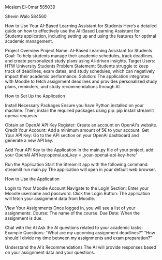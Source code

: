Moslem El-Omar 585039

Shevin Walo 584560

How to Use Your AI-Based Learning Assistant for Students Here’s a detailed guide on how to effectively use the AI-Based Learning Assistant for Students application, including setting up and using the features for optimal academic management.

Project Overview Project Name: AI-Based Learning Assistant for Students Goal: To help students manage their academic schedules, track deadlines, and create personalized study plans using AI-driven insights. Target Users: HTW University Students Problem Statement: Students struggle to keep track of deadlines, exam dates, and study schedules, which can negatively impact their academic performance. Solution: The application integrates with Moodle to fetch assignment deadlines and provides personalized study plans, reminders, and study recommendations through AI.

How to Set Up the Application

Install Necessary Packages Ensure you have Python installed on your machine. Then, install the required packages using pip: pip install streamlit openai requests

Obtain an OpenAI API Key Register: Create an account on OpenAI's website. Credit Your Account: Add a minimum amount of 5€ to your account. Get Your API Key: Go to the API section on your OpenAI dashboard and generate a new API key.

Add Your API Key to the Application In the main.py file of your project, add your OpenAI API key:openai.api_key = „your-openai-api-key-here"

Run the Application Start the Streamlit app with the following command: streamlit run main.py The application will open in your default web browser.

How to Use the Application

Login to Your Moodle Account Navigate to the Login Section: Enter your Moodle username and password. Click the Login Button: The application will fetch your assignment data from Moodle.

View Your Assignments Once logged in, you will see a list of your assignments: Course: The name of the course. Due Date: When the assignment is due.

Chat with the AI Ask the AI questions related to your academic tasks: Example Questions: "What are my upcoming assignment deadlines?" "How should I divide my time between my assignments and exam preparation?"

Understand the AI’s Recommendations The AI will provide responses based on your assignment data and your questions.
